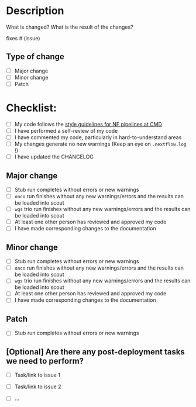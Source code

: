<!--
# clinical-genomics-lund/nextflow_wgs pull request

Thanks for contributing to the CMD nextflow_wgs pipeline!
-->
# Description

<!--
Add a description of changes below and a description of the expected outcome.
-->

What is changed? What is the result of the changes?

<!--
    Are there any issue or issues that are linked to this PR? 
    Use Github's syntax for closing keywords: `closes #1` or `fixes #1`
-->

fixes # (issue)

## Type of change

<!--
    Major change counts as a change that breaks backward compatilbity
    Minor change is a substantial change that requires testing before deployment
    Patch is a minor change like a bug fix, code comment/style fix, etc.
-->

- [ ] Major change 
- [ ] Minor change
- [ ] Patch

# Checklist:

<!--
    The checklist below applies to all types of changes. 
    Feel free to add your own items to the checklist.
-->

- [ ] My code follows the [style guidelines for NF pipelines at CMD](http://mtlucmds1.lund.skane.se/wiki/doku.php?id=nextflow&s[]=nextflow#code_style_at_cmd)
- [ ] I have performed a self-review of my code
- [ ] I have commented my code, particularly in hard-to-understand areas
- [ ] My changes generate no new warnings (Keep an eye on `.nextflow.log` !)
- [ ] I have updated the CHANGELOG

<!--
    Select applicable checklist based on selection under # Type of change
    and delete the sections that do not apply to this PR:
-->

## Major change

- [ ] Stub run completes without errors or new warnings
- [ ] `onco` run finishes without any new warnings/errors and the results can be loaded into scout
- [ ] `wgs` trio run finishes without any new warnings/errors  and the results can be loaded into scout
- [ ] At least one other person has reviewed and approved my code
- [ ] I have made corresponding changes to the documentation

## Minor change

- [ ] Stub run completes without errors or new warnings
- [ ] `onco` run finishes without any new warnings/errors and the results can be loaded into scout
- [ ] `wgs` trio run finishes without any new warnings/errors  and the results can be loaded into scout
- [ ] At least one other person has reviewed and approved my code
- [ ] I have made corresponding changes to the documentation

## Patch

- [ ] Stub run completes without errors or new warnings

## [Optional] Are there any post-deployment tasks we need to perform?
 
<!--
    Some examples of post-deployment tasks are pipeline validation for a major change update
    or an update to CDM to accomodate new QC data.
-->

 - [ ] Task/link to issue 1
 - [ ] Task/link to issue 2
 - [ ] ...
 
